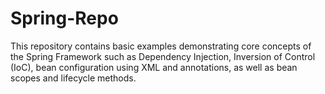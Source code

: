 # Spring-Repo
This repository contains basic examples demonstrating core concepts of the Spring Framework such as Dependency Injection, Inversion of Control (IoC), bean configuration using XML and annotations, as well as bean scopes and lifecycle methods.
